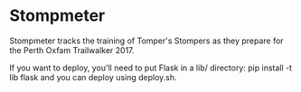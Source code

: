 # Stompmeter
Stompmeter tracks the training of Tomper's Stompers as they prepare for the Perth Oxfam Trailwalker
2017.

If you want to deploy, you'll need to put Flask in a lib/ directory:
pip install -t lib flask
and you can deploy using deploy.sh.
